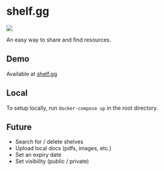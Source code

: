 # shelf.gg

![](example.jpg)

An easy way to share and find resources.

## Demo

Available at [shelf.gg](https://shelf.gg)

## Local

To setup locally, run `docker-compose up` in the root directory.

## Future

- Search for / delete shelves
- Upload local docs (pdfs, images, etc.)
- Set an expiry date
- Set visibility (public / private)
